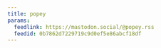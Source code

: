 ```yaml
---
title: popey
params:
  feedlink: https://mastodon.social/@popey.rss
  feedid: 0b7862d7229719c9d0ef5e86abcf18df
---
```

